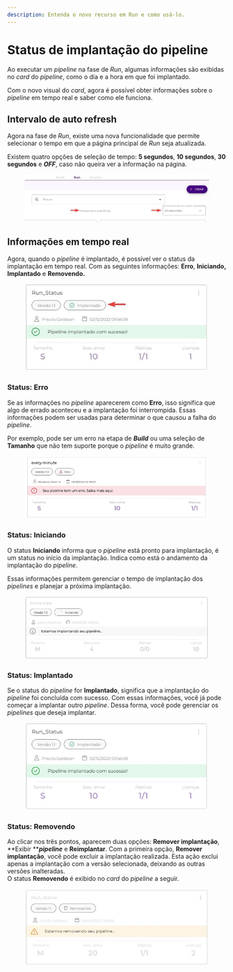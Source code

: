 ```yaml
---
description: Entenda o novo recurso em Run e como usá-lo.
---
```


# Status de implantação do pipeline

Ao executar um _pipeline_ na fase de _Run_, algumas informações são exibidas no _card_ do _pipeline_, como o dia e a hora em que foi implantado.

Com o novo visual do _card_, agora é possível obter informações sobre o _pipeline_ em tempo real e saber como ele funciona.

## Intervalo de auto refresh

Agora na fase de _Run_, existe uma nova funcionalidade que permite selecionar o tempo em que a página principal de _Run_ seja atualizada.

Existem quatro opções de seleção de tempo: **5 segundos**, **10 segundos**, **30 segundos** e _**OFF**_, caso não queira ver a informação na página.

<figure><img src="../.gitbook/assets/Atualizacao1.jpg" alt=""><figcaption></figcaption></figure>

## Informações em tempo real

Agora, quando o _pipeline_ é implantado, é possível ver o status da implantação em tempo real. Com as seguintes informações: **Erro**, **Iniciando,** **Implantado** e **Removendo.**

<figure><img src="../.gitbook/assets/Run_status_.jpg" alt=""><figcaption></figcaption></figure>

### Status: Erro

Se as informações no _pipeline_ aparecerem como **Erro**, isso significa que algo de errado aconteceu e a implantação foi interrompida. Essas informações podem ser usadas para determinar o que causou a falha do _pipeline_.&#x20;

Por exemplo, pode ser um erro na etapa de _**Build**_ ou uma seleção de **Tamanho** que não tem suporte porque o _pipeline_ é muito grande.

<figure><img src="../.gitbook/assets/Erro.jpg" alt=""><figcaption></figcaption></figure>

### Status: Iniciando

O status **Iniciando** informa que o _pipeline_ está pronto para implantação, é um status no início da implantação. Indica como está o andamento da implantação do _pipeline_.&#x20;

Essas informações permitem gerenciar o tempo de implantação dos _pipelines_ e planejar a próxima implantação.

<figure><img src="../.gitbook/assets/Iniciando.jpg" alt=""><figcaption></figcaption></figure>

### Status: Implantado

Se o status do _pipeline_ for **Implantado**, significa que a implantação do _pipeline_ foi concluída com sucesso. Com essas informações, você já pode começar a implantar outro _pipeline_. Dessa forma, você pode gerenciar os _pipelines_ que deseja implantar.

<figure><img src="../.gitbook/assets/Run_status_port.jpg" alt=""><figcaption></figcaption></figure>

### Status: Removendo

Ao clicar nos três pontos, aparecem duas opções: **Remover implantação**, **Exibir **_**pipeline**_ e **Reimplantar**. Com a primeira opção, **Remover implantação**, você pode excluir a implantação realizada. Esta ação exclui apenas a implantação com a versão selecionada, deixando as outras versões inalteradas.\
O status **Removendo** é exibido no _card_ do _pipeline_ a seguir.

<figure><img src="../.gitbook/assets/Removendo.jpg" alt=""><figcaption></figcaption></figure>

